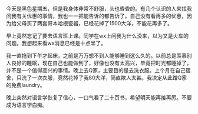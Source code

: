 今天是黑色星期五，但是我身体非常不舒服，头也昏昏的。有几个认识的人来找我问我有关优惠的事情，我也一一把能告诉的都告诉了。自己没有看再多的优惠，因为给父母买了两套哥本哈根瓷器，已经花掉了1500大洋，不能花再多了。

早上竟然忘记了要去语言班上课。同学在wx上问我为什么没来，以为又是火车的问题。我想起来看wx消息已经是十点半了。

我一直拖到下午才起床，之前是万万想不到人能够睡到这么久的。以前总是羡慕别人良好的睡眠，现在自己也能做到了，好像也没有太高兴，毕竟把时光都睡掉了，并不是一个值得高兴的事情。晚上去Q家，主要目的是去洗衣服。上个月在自己宿舍，只洗了一次衣服，竟然花掉了我80大洋，简直欺人太甚。我决定从此蹭Q家的免费laundry。

晚上突然对语言学恢复了信心，一口气看了二十页书，希望明天能再接再厉。不要成为语言学白痴。
